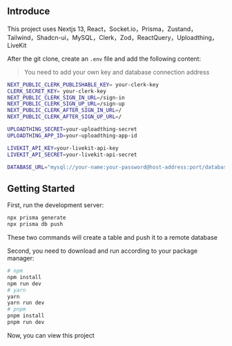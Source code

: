 ## Introduce

This project uses Nextjs 13, React，Socket.io，Prisma，Zustand，Tailwind，Shadcn-ui，MySQL，Clerk，Zod，ReactQuery，Uploadthing，LiveKit

After the git clone, create an `.env` file and add the following content:

> You need to add your own key and database connection address

```bash
NEXT_PUBLIC_CLERK_PUBLISHABLE_KEY= your-clerk-key
CLERK_SECRET_KEY= your-clerk-key
NEXT_PUBLIC_CLERK_SIGN_IN_URL=/sign-in
NEXT_PUBLIC_CLERK_SIGN_UP_URL=/sign-up
NEXT_PUBLIC_CLERK_AFTER_SIGN_IN_URL=/
NEXT_PUBLIC_CLERK_AFTER_SIGN_UP_URL=/

UPLOADTHING_SECRET=your-uploadthing-secret
UPLOADTHING_APP_ID=your-uploadthing-app-id

LIVEKIT_API_KEY=your-livekit-api-key
LIVEKIT_API_SECRET=your-livekit-api-secret

DATABASE_URL="mysql://your-name:your-password@host-address:port/database"
```

## Getting Started

First, run the development server:

```bash
npx prisma generate
npx prisma db push
```

These two commands will create a table and push it to a remote database

Second, you need to download and run according to your package manager:

```bash
# npm
npm install
npm run dev
# yarn
yarn
yarn run dev
# pnpm
pnpm install
pnpm run dev
```

Now, you can view this project
